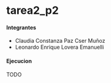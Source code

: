# tarea2_p2

#### Integrantes

- Claudia Constanza Paz Cser Muñoz
- Leonardo Enrique Lovera Emanuelli

#### Ejecucion

TODO

